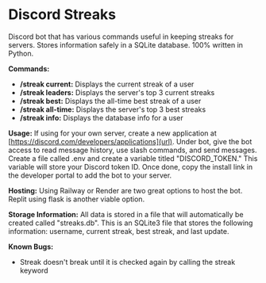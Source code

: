 # Discord Streaks
 Discord bot that has various commands useful in keeping streaks for servers. Stores information safely in a SQLite database. 100% written in Python.
 
**Commands:**
- **/streak current:** Displays the current streak of a user
- **/streak leaders:** Displays the server's top 3 current streaks
- **/streak best:** Displays the all-time best streak of a user
- **/streak all-time:** Displays the server's top 3 best streaks
- **/streak info:** Displays the database info for a user

**Usage:**
If using for your own server, create a new application at [https://discord.com/developers/applications](url). Under bot, give the bot access to read message history, use slash commands, and send messages. Create a file called .env and create a variable titled "DISCORD_TOKEN." This variable will store your Discord token ID. Once done, copy the install link in the developer portal to add the bot to your server.

**Hosting:**
Using Railway or Render are two great options to host the bot. Replit using flask is another viable option.

**Storage Information:**
All data is stored in a file that will automatically be created called "streaks.db". This is an SQLite3 file that stores the following information: username, current streak, best streak, and last update.

**Known Bugs:**
- Streak doesn't break until it is checked again by calling the streak keyword

